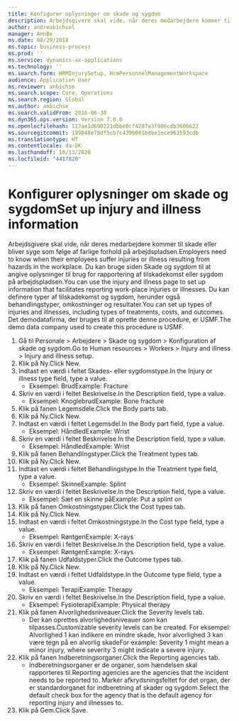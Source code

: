 ```yaml
---
title: Konfigurer oplysninger om skade og sygdom
description: Arbejdsgivere skal vide, når deres medarbejdere kommer til skade eller bliver syge som følge af farlige forhold på arbejdspladsen.
author: andreabichsel
manager: AnnBe
ms.date: 08/29/2018
ms.topic: business-process
ms.prod: ''
ms.service: dynamics-ax-applications
ms.technology: ''
ms.search.form: HRMInjurySetup, HcmPersonnelManagementWorkspace
audience: Application User
ms.reviewer: anbichse
ms.search.scope: Core, Operations
ms.search.region: Global
ms.author: anbichse
ms.search.validFrom: 2016-06-30
ms.dyn365.ops.version: Version 7.0.0
ms.openlocfilehash: 117ae1d690221dbbe0cf4287a3f986cdb3606623
ms.sourcegitcommit: 199848e78df5cb7c439b001bdbe1ece963593cdb
ms.translationtype: HT
ms.contentlocale: da-DK
ms.lasthandoff: 10/13/2020
ms.locfileid: "4417820"
---
```

# <a name="set-up-injury-and-illness-information"></a><span data-ttu-id="61973-103">Konfigurer oplysninger om skade og sygdom</span><span class="sxs-lookup"><span data-stu-id="61973-103">Set up injury and illness information</span></span>



<span data-ttu-id="61973-104">Arbejdsgivere skal vide, når deres medarbejdere kommer til skade eller bliver syge som følge af farlige forhold på arbejdspladsen.</span><span class="sxs-lookup"><span data-stu-id="61973-104">Employers need to know when their employees suffer injuries or illness resulting from hazards in the workplace.</span></span> <span data-ttu-id="61973-105">Du kan bruge siden Skade og sygdom til at angive oplysninger til brug for rapportering af tilskadekomst eller sygdom på arbejdspladsen.</span><span class="sxs-lookup"><span data-stu-id="61973-105">You can use the injury and illness page to set up information that facilitates reporting work-place injuries or illnesses.</span></span> <span data-ttu-id="61973-106">Du kan definere typer af tilskadekomst og sygdom, herunder også behandlingstyper, omkostninger og resultater.</span><span class="sxs-lookup"><span data-stu-id="61973-106">You can set up types of injuries and illnesses, including types of treatments, costs, and outcomes.</span></span> <span data-ttu-id="61973-107">Det demodatafirma, der bruges til at oprette denne procedure, er USMF.</span><span class="sxs-lookup"><span data-stu-id="61973-107">The demo data company used to create this procedure is USMF.</span></span>

1. <span data-ttu-id="61973-108">Gå til Personale > Arbejdere > Skade og sygdom > Konfiguration af skade og sygdom.</span><span class="sxs-lookup"><span data-stu-id="61973-108">Go to Human resources > Workers > Injury and illness > Injury and illness setup.</span></span>
2. <span data-ttu-id="61973-109">Klik på Ny.</span><span class="sxs-lookup"><span data-stu-id="61973-109">Click New.</span></span>
3. <span data-ttu-id="61973-110">Indtast en værdi i feltet Skades- eller sygdomstype.</span><span class="sxs-lookup"><span data-stu-id="61973-110">In the Injury or illness type field, type a value.</span></span>
    * <span data-ttu-id="61973-111">Eksempel: Brud</span><span class="sxs-lookup"><span data-stu-id="61973-111">Example: Fracture</span></span>  
4. <span data-ttu-id="61973-112">Skriv en værdi i feltet Beskrivelse.</span><span class="sxs-lookup"><span data-stu-id="61973-112">In the Description field, type a value.</span></span>
    * <span data-ttu-id="61973-113">Eksempel: Knoglebrud</span><span class="sxs-lookup"><span data-stu-id="61973-113">Example: Bone fracture</span></span>  
5. <span data-ttu-id="61973-114">Klik på fanen Legemsdele.</span><span class="sxs-lookup"><span data-stu-id="61973-114">Click the Body parts tab.</span></span>
6. <span data-ttu-id="61973-115">Klik på Ny.</span><span class="sxs-lookup"><span data-stu-id="61973-115">Click New.</span></span>
7. <span data-ttu-id="61973-116">Indtast en værdi i feltet Legemsdel.</span><span class="sxs-lookup"><span data-stu-id="61973-116">In the Body part field, type a value.</span></span>
    * <span data-ttu-id="61973-117">Eksempel: Håndled</span><span class="sxs-lookup"><span data-stu-id="61973-117">Example: Wrist</span></span>  
8. <span data-ttu-id="61973-118">Skriv en værdi i feltet Beskrivelse.</span><span class="sxs-lookup"><span data-stu-id="61973-118">In the Description field, type a value.</span></span>
    * <span data-ttu-id="61973-119">Eksempel: Håndled</span><span class="sxs-lookup"><span data-stu-id="61973-119">Example: Wrist</span></span>  
9. <span data-ttu-id="61973-120">Klik på fanen Behandlingstyper.</span><span class="sxs-lookup"><span data-stu-id="61973-120">Click the Treatment types tab.</span></span>
10. <span data-ttu-id="61973-121">Klik på Ny.</span><span class="sxs-lookup"><span data-stu-id="61973-121">Click New.</span></span>
11. <span data-ttu-id="61973-122">Indtast en værdi i feltet Behandlingstype.</span><span class="sxs-lookup"><span data-stu-id="61973-122">In the Treatment type field, type a value.</span></span>
    * <span data-ttu-id="61973-123">Eksempel: Skinne</span><span class="sxs-lookup"><span data-stu-id="61973-123">Example: Splint</span></span>  
12. <span data-ttu-id="61973-124">Skriv en værdi i feltet Beskrivelse.</span><span class="sxs-lookup"><span data-stu-id="61973-124">In the Description field, type a value.</span></span>
    * <span data-ttu-id="61973-125">Eksempel: Sæt en skinne på</span><span class="sxs-lookup"><span data-stu-id="61973-125">Example: Put a splint on</span></span>  
13. <span data-ttu-id="61973-126">Klik på fanen Omkostningstyper.</span><span class="sxs-lookup"><span data-stu-id="61973-126">Click the Cost types tab.</span></span>
14. <span data-ttu-id="61973-127">Klik på Ny.</span><span class="sxs-lookup"><span data-stu-id="61973-127">Click New.</span></span>
15. <span data-ttu-id="61973-128">Indtast en værdi i feltet Omkostningstype.</span><span class="sxs-lookup"><span data-stu-id="61973-128">In the Cost type field, type a value.</span></span>
    * <span data-ttu-id="61973-129">Eksempel: Røntgen</span><span class="sxs-lookup"><span data-stu-id="61973-129">Example: X-rays</span></span>  
16. <span data-ttu-id="61973-130">Skriv en værdi i feltet Beskrivelse.</span><span class="sxs-lookup"><span data-stu-id="61973-130">In the Description field, type a value.</span></span>
    * <span data-ttu-id="61973-131">Eksempel: Røntgen</span><span class="sxs-lookup"><span data-stu-id="61973-131">Example: X-rays</span></span>  
17. <span data-ttu-id="61973-132">Klik på fanen Udfaldstyper.</span><span class="sxs-lookup"><span data-stu-id="61973-132">Click the Outcome types tab.</span></span>
18. <span data-ttu-id="61973-133">Klik på Ny.</span><span class="sxs-lookup"><span data-stu-id="61973-133">Click New.</span></span>
19. <span data-ttu-id="61973-134">Indtast en værdi i feltet Udfaldstype.</span><span class="sxs-lookup"><span data-stu-id="61973-134">In the Outcome type field, type a value.</span></span>
    * <span data-ttu-id="61973-135">Eksempel: Terapi</span><span class="sxs-lookup"><span data-stu-id="61973-135">Example: Therapy</span></span>  
20. <span data-ttu-id="61973-136">Skriv en værdi i feltet Beskrivelse.</span><span class="sxs-lookup"><span data-stu-id="61973-136">In the Description field, type a value.</span></span>
    * <span data-ttu-id="61973-137">Eksempel: Fysioterapi</span><span class="sxs-lookup"><span data-stu-id="61973-137">Example: Physical therapy</span></span>  
21. <span data-ttu-id="61973-138">Klik på fanen Alvorlighedsniveauer.</span><span class="sxs-lookup"><span data-stu-id="61973-138">Click the Severity levels tab.</span></span>
    * <span data-ttu-id="61973-139">Der kan oprettes alvorlighedsniveauer som kan tilpasses.</span><span class="sxs-lookup"><span data-stu-id="61973-139">Customizable severity levels can be created.</span></span> <span data-ttu-id="61973-140">For eksempel: Alvorlighed 1 kan indikere en mindre skade, hvor alvorlighed 3 kan være tegn på en alvorlig skade</span><span class="sxs-lookup"><span data-stu-id="61973-140">For example: Severity 1 might mean a minor injury, where severity 3 might indicate a severe injury.</span></span>  
22. <span data-ttu-id="61973-141">Klik på fanen Indberetningsorganer.</span><span class="sxs-lookup"><span data-stu-id="61973-141">Click the Reporting agencies tab.</span></span>
    * <span data-ttu-id="61973-142">Indberetningsorganer er de organer, som hændelsen skal rapporteres til.</span><span class="sxs-lookup"><span data-stu-id="61973-142">Reporting agencies are the agencies that the incident needs to be reported to.</span></span> <span data-ttu-id="61973-143">Markér afkrydsningsfeltet for det organ, der er standardorganet for indberetning af skader og sygdom.</span><span class="sxs-lookup"><span data-stu-id="61973-143">Select the default check box for the agency that is the default agency for reporting injury and illnesses to.</span></span>  
23. <span data-ttu-id="61973-144">Klik på Gem.</span><span class="sxs-lookup"><span data-stu-id="61973-144">Click Save.</span></span>

